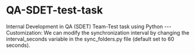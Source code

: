 # QA-SDET-test-task
Internal Development in QA (SDET) Team-Test task using Python
---Customization: We can modify the synchronization interval by changing the interval_seconds variable in the sync_folders.py file (default set to 60 seconds).
